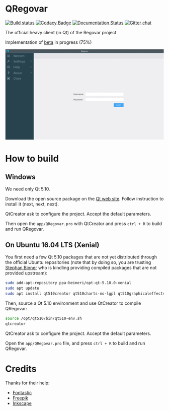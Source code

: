 # QRegovar


[![Build status](https://ci.appveyor.com/api/projects/status/275xv8xawf4hn199?svg=true)](https://ci.appveyor.com/project/ikit/qregovar) [![Codacy Badge](https://api.codacy.com/project/badge/Grade/ec9575b135cb4479ac10866799b00e63)](https://www.codacy.com/app/olivier_6/QRegovar?utm_source=github.com&amp;utm_medium=referral&amp;utm_content=REGOVAR/QRegovar&amp;utm_campaign=Badge_Grade) [![Documentation Status](https://readthedocs.org/projects/qregovar/badge/?version=latest)](https://readthedocs.org/projects/qregovar/) [![Gitter chat](https://badges.gitter.im/gitterHQ/gitter.png)](https://gitter.im/labsquare/Regovar)

The official heavy client (in Qt) of the Regovar project

Implementation of [beta](https://github.com/REGOVAR/QRegovar/milestone/1) in progress (75%)

![mokcup](https://raw.githubusercontent.com/REGOVAR/QRegovar/781c155b1a0d640f757ea5677d223f3d9e347ab7/docs/mockup/mockup.gif)


# How to build

## Windows

We need only Qt 5.10. 

Download the open source package on the [Qt web site](https://www.qt.io/download). Follow instruction to install it (next, next, next). 

QtCreator ask to configure the project. Accept the default parameters.

Then open the `app/QRegovar.pro` with QtCreator and press `ctrl + R` to build and run QRegovar.


##  On Ubuntu 16.04 LTS (Xenial)

You first need a few Qt 5.10 packages that are not yet distributed through the official Ubuntu repositories (note that by doing so, you are trusting [Stephan Binner](https://launchpad.net/~beineri) who is kindling providing compiled packages that are not provided upstream):

```sh
sudo add-apt-repository ppa:beineri/opt-qt-5.10.0-xenial
sudo apt update
sudo apt install qt510creator qt510charts-no-lgpl qt510graphicaleffects qt510websockets
```

Then, source a Qt 5.10 environment and use QtCreator to compile QRegovar:

```sh
source /opt/qt510/bin/qt510-env.sh
qtcreator
```
QtCreator ask to configure the project. Accept the default parameters.

Open the `app/QRegovar.pro` file, and press `ctrl + R` to build and run QRegovar.

# Credits

Thanks for their help:

 * [Fontastic](http://app.fontastic.me/)
 * [Freepik](https://www.flaticon.com/)
 * [Inkscape](https://inkscape.org/en/)
